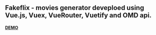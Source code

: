 ## Fakeflix - movies generator deveploed using Vue.js, Vuex, VueRouter, Vuetify and OMD api.

#### [DEMO](https://fakeflix-app.herokuapp.com/#/)

<!-- ![alt text](https://github.com/barakle2401/fakeflix-fake-streaming-service/blob/main/src/assets/images/github/fakeflix-image1.png) -->

<!-- ![alt text](https://github.com/barakle2401/fakeflix-fake-streaming-service/blob/main/src/assets/images/github/fakeflix-image2.png) -->
